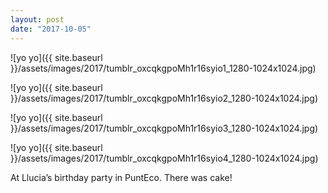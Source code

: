```yaml
---
layout: post
date: "2017-10-05"
---
```


![yo yo]({{ site.baseurl }}/assets/images/2017/tumblr_oxcqkgpoMh1r16syio1_1280-1024x1024.jpg)

![yo yo]({{ site.baseurl }}/assets/images/2017/tumblr_oxcqkgpoMh1r16syio2_1280-1024x1024.jpg)

![yo yo]({{ site.baseurl }}/assets/images/2017/tumblr_oxcqkgpoMh1r16syio3_1280-1024x1024.jpg)

![yo yo]({{ site.baseurl }}/assets/images/2017/tumblr_oxcqkgpoMh1r16syio4_1280-1024x1024.jpg)

At Llucia’s birthday party in PuntEco. There was cake!
